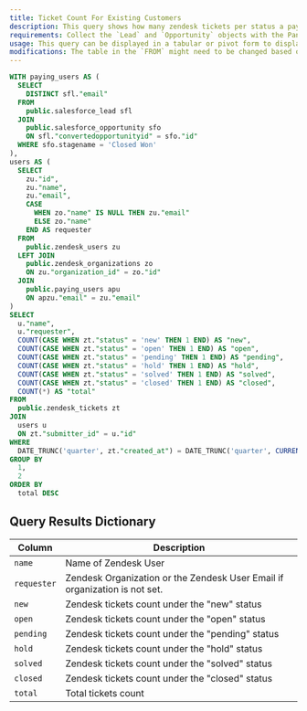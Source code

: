 ```yaml
---
title: Ticket Count For Existing Customers
description: This query shows how many zendesk tickets per status a paying customer has. Paying customers are derived from Salesforce data and the ticket count is derived from the Zendesk data. User data from the two datasources are linked by email.
requirements: Collect the `Lead` and `Opportunity` objects with the Panoply Salesforce data source and also the `Users`, `Organizations`, and `Tickets` Resources form the Zendesk data source.
usage: This query can be displayed in a tabular or pivot form to display the ticket count per status.
modifications: The table in the `FROM` might need to be changed based on Schema and Destination settings in the data source. The Date Range Filter using the `created_at` in the `WHERE` clause can be changed.
---
```


```sql
WITH paying_users AS (
  SELECT
    DISTINCT sfl."email"
  FROM
    public.salesforce_lead sfl
  JOIN
    public.salesforce_opportunity sfo
    ON sfl."convertedopportunityid" = sfo."id"
  WHERE sfo.stagename = 'Closed Won'
),
users AS (
  SELECT
    zu."id",
    zu."name",
    zu."email",
    CASE
      WHEN zo."name" IS NULL THEN zu."email"
      ELSE zo."name"
    END AS requester
  FROM
    public.zendesk_users zu
  LEFT JOIN
    public.zendesk_organizations zo
    ON zu."organization_id" = zo."id"
  JOIN
    public.paying_users apu
    ON apzu."email" = zu."email"
)
SELECT
  u."name",
  u."requester",
  COUNT(CASE WHEN zt."status" = 'new' THEN 1 END) AS "new",
  COUNT(CASE WHEN zt."status" = 'open' THEN 1 END) AS "open",
  COUNT(CASE WHEN zt."status" = 'pending' THEN 1 END) AS "pending",
  COUNT(CASE WHEN zt."status" = 'hold' THEN 1 END) AS "hold",
  COUNT(CASE WHEN zt."status" = 'solved' THEN 1 END) AS "solved",
  COUNT(CASE WHEN zt."status" = 'closed' THEN 1 END) AS "closed",
  COUNT(*) AS "total"
FROM
  public.zendesk_tickets zt
JOIN
  users u
  ON zt."submitter_id" = u."id"
WHERE
  DATE_TRUNC('quarter', zt."created_at") = DATE_TRUNC('quarter', CURRENT_DATE)
GROUP BY
  1,
  2
ORDER BY
  total DESC
```

## Query Results Dictionary
| Column | Description |
| --- | --- |
| `name`| Name of Zendesk User |
| `requester`| Zendesk Organization or the Zendesk User Email if organization is not set. |
| `new`| Zendesk tickets count under the "new" status |
| `open`| Zendesk tickets count under the "open" status |
| `pending`| Zendesk tickets count under the "pending" status |
| `hold`| Zendesk tickets count under the "hold" status |
| `solved`| Zendesk tickets count under the "solved" status |
| `closed`| Zendesk tickets count under the "closed" status |
| `total`| Total tickets count |
